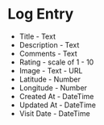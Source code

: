 # Log Entry

- Title - Text
- Description - Text
- Comments - Text
- Rating - scale of 1 - 10
- Image - Text - URL
- Latitude - Number
- Longitude - Number
- Created At - DateTime
- Updated At - DateTime
- Visit Date - DateTime

